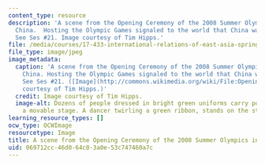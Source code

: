 ```yaml
---
content_type: resource
description: 'A scene from the Opening Ceremony of the 2008 Summer Olympics in Beijing,
  China.  Hosting the Olympic Games signaled to the world that China was on the rise.
  See Ses #21. Image courtesy of Tim Hipps.'
file: /media/courses/17-433-international-relations-of-east-asia-spring-2011/069712cc46d064c03a0e53c747460a7c_17-433s11.jpg
file_type: image/jpeg
image_metadata:
  caption: 'A scene from the Opening Ceremony of the 2008 Summer Olympics in Beijing,
    China. Hosting the Olympic Games signaled to the world that China was on the rise.
    See Ses #21. ([Image](http://commons.wikimedia.org/wiki/File:Opening_ceremony_of_the_2008_Olympic_Games_in_Beijing,_China,_Aug._8,_2008.JPG)
    courtesy of Tim Hipps.)'
  credit: Image courtesy of Tim Hipps.
  image-alt: Dozens of people dressed in bright green uniforms carry poles that support
    a movable stage. A dancer twirling a green ribbon, stands on the stage.
learning_resource_types: []
ocw_type: OCWImage
resourcetype: Image
title: A scene from the Opening Ceremony of the 2008 Summer Olympics in Beijing, China
uid: 069712cc-46d0-64c0-3a0e-53c747460a7c
---
```

